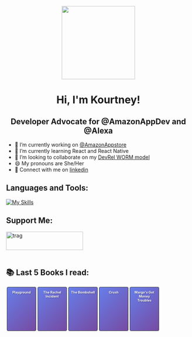 <div id="header" align="center">
  <img src="https://media.giphy.com/media/v1.Y2lkPTc5MGI3NjExdnlwZmhwM21yNmhmMzM2dGF0a3lmNHNka2ZwMjY1eWJnZ3MzNzhjNCZlcD12MV9naWZzX3NlYXJjaCZjdD1n/wW95fEq09hOI8/giphy.gif" width="200"/>
</div>

<h1 align="center">Hi, I'm Kourtney!</h1>
<h2 align="center">Developer Advocate for @AmazonAppDev and @Alexa</h2>

- 🔭 I’m currently working on [@AmazonAppstore](https://developer.amazon.com/apps-and-games)
- 🌱 I’m currently learning React and React Native
- 👯 I’m looking to collaborate on my [DevRel WORM model](https://github.com/knmeiss/devrel-worm-model)
- 😄 My pronouns are She/Her
- 💌 Connect with me on [linkedin](https://linkedin.com/in/kourtney-m-a59792a6)

<h2>Languages and Tools:</h2>

[![My Skills](https://skillicons.dev/icons?i=androidstudio,react,aws,linux)](https://skillicons.dev)

<h2>Support Me:</h2>
<p><a href="https://www.buymeacoffee.com/kourtney"> <img align="left" src="https://cdn.buymeacoffee.com/buttons/v2/default-orange.png" height="50" width="210" alt="trag" /></a></p><br><br><br><br>

## 📚 Last 5 Books I read:
<!-- BOOKS:START --><a href="https://www.goodreads.com/review/show/7708163650?utm_medium=api&utm_source=rss" title="Playground"><div style="display:inline-block; width:80px; height:120px; background:linear-gradient(135deg, #667eea 0%, #764ba2 100%); border:1px solid #333; margin:2px; text-align:center; font-size:9px; padding:8px 4px; box-sizing:border-box; overflow:hidden; color:white; text-shadow:1px 1px 1px rgba(0,0,0,0.5); border-radius:3px;"><strong>Playground</strong></div></a><a href="https://www.goodreads.com/review/show/7708162971?utm_medium=api&utm_source=rss" title="The Rachel Incident"><div style="display:inline-block; width:80px; height:120px; background:linear-gradient(135deg, #667eea 0%, #764ba2 100%); border:1px solid #333; margin:2px; text-align:center; font-size:9px; padding:8px 4px; box-sizing:border-box; overflow:hidden; color:white; text-shadow:1px 1px 1px rgba(0,0,0,0.5); border-radius:3px;"><strong>The Rachel Incident</strong></div></a><a href="https://www.goodreads.com/review/show/7678378658?utm_medium=api&utm_source=rss" title="The Bombshell"><div style="display:inline-block; width:80px; height:120px; background:linear-gradient(135deg, #667eea 0%, #764ba2 100%); border:1px solid #333; margin:2px; text-align:center; font-size:9px; padding:8px 4px; box-sizing:border-box; overflow:hidden; color:white; text-shadow:1px 1px 1px rgba(0,0,0,0.5); border-radius:3px;"><strong>The Bombshell</strong></div></a><a href="https://www.goodreads.com/review/show/7628951556?utm_medium=api&utm_source=rss" title="Crush"><div style="display:inline-block; width:80px; height:120px; background:linear-gradient(135deg, #667eea 0%, #764ba2 100%); border:1px solid #333; margin:2px; text-align:center; font-size:9px; padding:8px 4px; box-sizing:border-box; overflow:hidden; color:white; text-shadow:1px 1px 1px rgba(0,0,0,0.5); border-radius:3px;"><strong>Crush</strong></div></a><a href="https://www.goodreads.com/review/show/7621986878?utm_medium=api&utm_source=rss" title="Margo&#39;s Got Money Troubles"><div style="display:inline-block; width:80px; height:120px; background:linear-gradient(135deg, #667eea 0%, #764ba2 100%); border:1px solid #333; margin:2px; text-align:center; font-size:9px; padding:8px 4px; box-sizing:border-box; overflow:hidden; color:white; text-shadow:1px 1px 1px rgba(0,0,0,0.5); border-radius:3px;"><strong>Margo&#39;s Got Money Troubles</strong></div></a><!-- BOOKS:END -->
